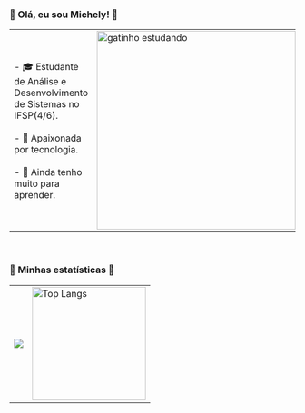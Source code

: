 ### **🌟 Olá, eu sou Michely! 🌟**

<table width="300">
  <tr>
    <td>
      - 🎓 Estudante de Análise e Desenvolvimento de Sistemas no IFSP(4/6).<br><br>
      - 🚀 Apaixonada por tecnologia. <br><br>
      - 🌱 Ainda tenho muito para aprender.<br>
    </td>
    <td>
      <img src="https://i.pinimg.com/originals/35/98/8b/35988bf09ce2be958e36f4bc8f4575d1.gif" alt="gatinho estudando" width="350">
    </td>
  </tr>
</table>
<br>

### **🌟 Minhas estatísticas 🌟**

<table>
  <tr>
    <td>
     <img src="https://streak-stats.demolab.com/?user=Michelyserras&theme=bear&background=000&border=30A3DC&dates=FFF"> 
    </td>
    <td>
     <img src="https://github-readme-stats-git-masterrstaa-rickstaa.vercel.app/api/top-langs/?username=Michelyserras&layout=compact&bg_color=000&border_color=30A3DC&title_color=E94D5F&text_color=FFF" alt="Top Langs" style="height: 200px; width: auto;">
  </tr>
</table>


<!---
Michelyserras/Michelyserras is a ✨ special ✨ repository because its `README.md` (this file) appears on your GitHub profile.
You can click the Preview link to take a look at your changes.
--->
